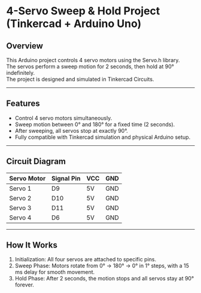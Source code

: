 # 4-Servo Sweep & Hold Project (Tinkercad + Arduino Uno)

## Overview
This Arduino project controls 4 servo motors using the Servo.h library.  
The servos perform a sweep motion for 2 seconds, then hold at 90° indefinitely.  
The project is designed and simulated in Tinkercad Circuits.

---

## Features
- Control 4 servo motors simultaneously.
- Sweep motion between 0° and 180° for a fixed time (2 seconds).
- After sweeping, all servos stop at exactly 90°.
- Fully compatible with Tinkercad simulation and physical Arduino setup.

---



## Circuit Diagram
| Servo Motor | Signal Pin | VCC  | GND  |
|-------------|-----------|------|------|
| Servo 1     | D9        | 5V   | GND  |
| Servo 2     | D10       | 5V   | GND  |
| Servo 3     | D11       | 5V   | GND  |
| Servo 4     | D6        | 5V   | GND  |

---

## How It Works
 1. Initialization: All four servos are attached to specific pins.
 2. Sweep Phase: Motors rotate from 0° → 180° → 0° in 1° steps, with a 15 ms delay for smooth movement.
 3. Hold Phase: After 2 seconds, the motion stops and all servos stay at 90° forever.
